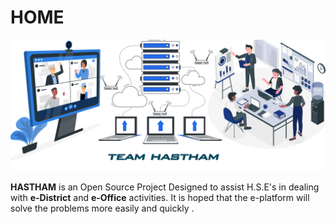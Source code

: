 # HOME

![](.gitbook/assets/bg2.jpg)

&#x20; **HASTHAM** is an Open Source Project Designed to assist H.S.E's in dealing with **e-District** and **e-Office** activities. It is hoped that the e-platform will solve the problems more easily and quickly .

